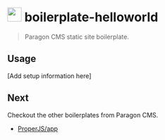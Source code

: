 <img src="https://www.paragoncms.io/assets/images/diamond_logo_med.png" height="32" /> boilerplate-helloworld
=================================

> Paragon CMS static site boilerplate.



## Usage

[Add setup information here]



## Next

Checkout the other boilerplates from Paragon CMS.

* [ProperJS/app](https://github.com/paragoncms/boilerplate-properjs)
